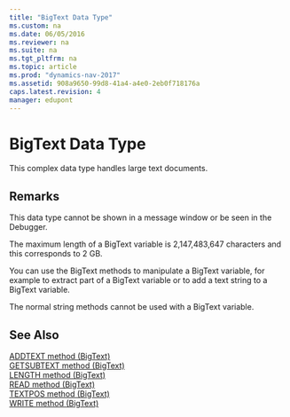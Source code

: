 ```yaml
---
title: "BigText Data Type"
ms.custom: na
ms.date: 06/05/2016
ms.reviewer: na
ms.suite: na
ms.tgt_pltfrm: na
ms.topic: article
ms.prod: "dynamics-nav-2017"
ms.assetid: 908a9650-99d8-41a4-a4e0-2eb0f718176a
caps.latest.revision: 4
manager: edupont
---
```

# BigText Data Type
This complex data type handles large text documents.  
  
## Remarks  
 This data type cannot be shown in a message window or be seen in the Debugger.  
  
 The maximum length of a BigText variable is 2,147,483,647 characters and this corresponds to 2 GB.  
  
 You can use the BigText methods to manipulate a BigText variable, for example to extract part of a BigText variable or to add a text string to a BigText variable.  
  
 The normal string methods cannot be used with a BigText variable.  
  
## See Also  
 [ADDTEXT method (BigText)](devenv-addtext-method-bigtext.md)   
 [GETSUBTEXT method (BigText)](devenv-getsubtext-method-bigtext.md)   
 [LENGTH method (BigText)](devenv-length-method-bigtext.md)   
 [READ method (BigText)](devenv-read-method-bigtext.md)   
 [TEXTPOS method (BigText)](devenv-textpos-method-bigtext.md)   
 [WRITE method (BigText)](devenv-write-method-bigtext.md)